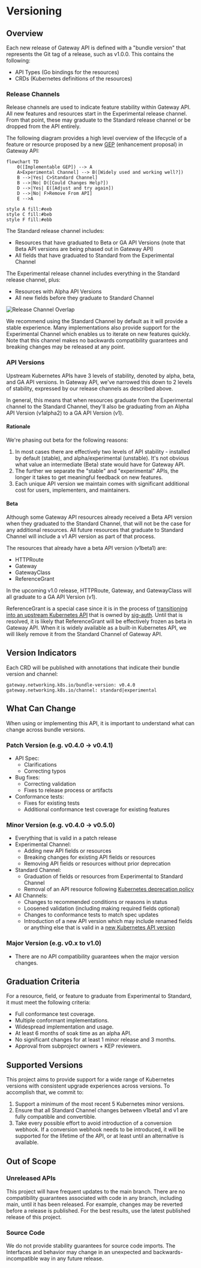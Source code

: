 # Versioning

## Overview
Each new release of Gateway API is defined with a "bundle version" that
represents the Git tag of a release, such as v1.0.0. This contains the
following:

* API Types (Go bindings for the resources)
* CRDs (Kubernetes definitions of the resources)

### Release Channels
Release channels are used to indicate feature stability within Gateway API. All
new features and resources start in the Experimental release channel. From that
point, these may graduate to the Standard release channel or be dropped from the
API entirely.

The following diagram provides a high level overview of the lifecycle of a
feature or resource proposed by a new [GEP](/geps/overview/) (enhancement
proposal) in Gateway API:

```mermaid
flowchart TD
    0([Implementable GEP]) --> A
    A>Experimental Channel] --> B([Widely used and working well?])
    B -->|Yes| C>Standard Channel]
    B -->|No| D([Could Changes Help?])
    D -->|Yes| E([Adjust and try again])
    D -->|No| F>Remove From API]
    E -->A

style A fill:#eeb
style C fill:#beb
style F fill:#ebb
```

The Standard release channel includes:

* Resources that have graduated to Beta or GA API Versions (note that Beta API
  versions are being phased out in Gateway API)
* All fields that have graduated to Standard from the Experimental Channel

The Experimental release channel includes everything in the Standard release
channel, plus:

* Resources with Alpha API Versions
* All new fields before they graduate to Standard Channel

![Release Channel Overlap](/images/release-channel-overlap.svg)
<!-- Source: https://docs.google.com/presentation/d/1sfZTV-vlisDUIie_iK_B2HqKia_querT6m6T2_vbAk0/edit -->

We recommend using the Standard Channel by default as it will provide a stable
experience. Many implementations also provide support for the Experimental
Channel which enables us to iterate on new features quickly. Note that this
channel makes no backwards compatibility guarantees and breaking changes may be
released at any point.

### API Versions
Upstream Kubernetes APIs have 3 levels of stability, denoted by alpha, beta, and
GA API versions. In Gateway API, we've narrowed this down to 2 levels of
stability, expressed by our release channels as described above.

In general, this means that when resources graduate from the Experimental
channel to the Standard Channel, they'll also be graduating from an Alpha API
Version (v1alpha2) to a GA API Version (v1).

#### Rationale
We're phasing out beta for the following reasons:

1. In most cases there are effectively two levels of API stability - installed
   by default (stable), and alpha/experimental (unstable). It's not obvious
   what value an intermediate (Beta) state would have for Gateway API.
2. The further we separate the "stable" and "experimental" APIs, the longer it
   takes to get meaningful feedback on new features.
3. Each unique API version we maintain comes with significant additional cost
   for users, implementers, and maintainers.

#### Beta
Although some Gateway API resources already received a Beta API version when
they graduated to the Standard Channel, that will not be the case for any
additional resources. All future resources that graduate to Standard Channel
will include a v1 API version as part of that process.

The resources that already have a beta API version (v1beta1) are:

* HTTPRoute
* Gateway
* GatewayClass
* ReferenceGrant

In the upcoming v1.0 release, HTTPRoute, Gateway, and GatewayClass will all
graduate to a GA API Version (v1).

ReferenceGrant is a special case since it is in the process of [transitioning
into an upstream Kubernetes
API](https://github.com/kubernetes/enhancements/issues/3766) that is owned by
[sig-auth](https://github.com/kubernetes/community/blob/master/sig-auth/README.md).
Until that is resolved, it is likely that ReferenceGrant will be effectively
frozen as beta in Gateway API. When it is widely available as a built-in
Kubernetes API, we will likely remove it from the Standard Channel of Gateway
API.

## Version Indicators
Each CRD will be published with annotations that indicate their bundle version
and channel:

```
gateway.networking.k8s.io/bundle-version: v0.4.0
gateway.networking.k8s.io/channel: standard|experimental
```

## What Can Change
When using or implementing this API, it is important to understand what can
change across bundle versions.

### Patch Version (e.g. v0.4.0 -> v0.4.1)
* API Spec:
    * Clarifications
    * Correcting typos
* Bug fixes:
    * Correcting validation
    * Fixes to release process or artifacts
* Conformance tests:
    * Fixes for existing tests
    * Additional conformance test coverage for existing features

### Minor Version (e.g. v0.4.0 -> v0.5.0)
* Everything that is valid in a patch release
* Experimental Channel:
    * Adding new API fields or resources
    * Breaking changes for existing API fields or resources
    * Removing API fields or resources without prior deprecation
* Standard Channel:
    * Graduation of fields or resources from Experimental to Standard Channel
    * Removal of an API resource following [Kubernetes deprecation
  policy](https://kubernetes.io/docs/reference/using-api/deprecation-policy/)
* All Channels:
    * Changes to recommended conditions or reasons in status
    * Loosened validation (including making required fields optional)
    * Changes to conformance tests to match spec updates
    * Introduction of a new API version which may include renamed fields or
      anything else that is valid in a [new Kubernetes API
      version](https://kubernetes.io/docs/reference/using-api/#api-versioning)

### Major Version (e.g. v0.x to v1.0)
* There are no API compatibility guarantees when the major version changes.

## Graduation Criteria
For a resource, field, or feature to graduate from Experimental to Standard, it
must meet the following criteria:

* Full conformance test coverage.
* Multiple conformant implementations.
* Widespread implementation and usage.
* At least 6 months of soak time as an alpha API.
* No significant changes for at least 1 minor release and 3 months.
* Approval from subproject owners + KEP reviewers.

## Supported Versions
This project aims to provide support for a wide range of Kubernetes versions with
consistent upgrade experiences across versions. To accomplish that, we commit to:

1. Support a minimum of the most recent 5 Kubernetes minor versions.
2. Ensure that all Standard Channel changes between v1beta1 and v1 are fully
   compatible and convertible.
3. Take every possible effort to avoid introduction of a conversion webhook. If
   a conversion webhook needs to be introduced, it will be supported for the
   lifetime of the API, or at least until an alternative is available.

## Out of Scope
### Unreleased APIs
This project will have frequent updates to the main branch. There are no
compatibility guarantees associated with code in any branch, including main,
until it has been released. For example, changes may be reverted before a
release is published. For the best results, use the latest published release of
this project.

### Source Code
We do not provide stability guarantees for source code imports. The Interfaces
and behavior may change in an unexpected and backwards-incompatible way in any
future release.
